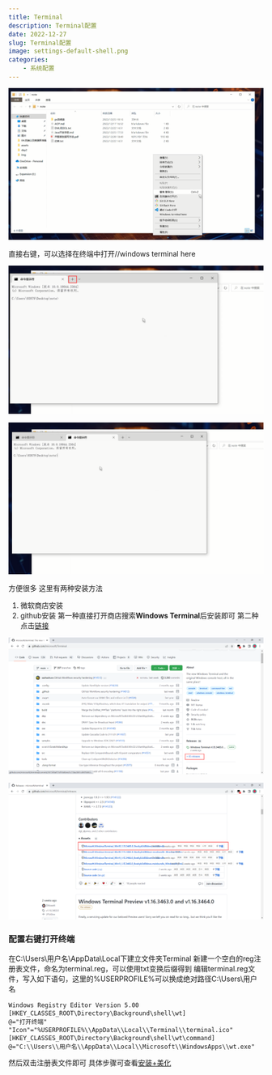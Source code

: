 ```yaml
---
title: Terminal
description: Terminal配置
date: 2022-12-27
slug: Terminal配置
image: settings-default-shell.png
categories:
    - 系统配置
---
```


![QQ截图20221227224429](https://raw.githubusercontent.com/IsUnderAchiever/markdown-img/master/PicGo01/202301202028768.png)

直接右键，可以选择在终端中打开//windows terminal here

![QQ截图20221227224450](https://raw.githubusercontent.com/IsUnderAchiever/markdown-img/master/PicGo01/202301202028336.png)

![QQ截图20221227224500](https://raw.githubusercontent.com/IsUnderAchiever/markdown-img/master/PicGo01/202301202028056.png)

方便很多
这里有两种安装方法

1. 微软商店安装
2. github安装
第一种直接打开商店搜索**Windows Terminal**后安装即可
第二种点击[链接](https://github.com/microsoft/Terminal)

![QQ截图20221227225214](https://raw.githubusercontent.com/IsUnderAchiever/markdown-img/master/PicGo01/202301202028196.png)

![QQ截图20221227225309](https://raw.githubusercontent.com/IsUnderAchiever/markdown-img/master/PicGo01/202301202028737.png)

### 配置右键打开终端
在C:\Users\用户名\AppData\Local下建立文件夹Terminal
新建一个空白的reg注册表文件，命名为terminal.reg，可以使用txt变换后缀得到
编辑terminal.reg文件，写入如下语句，这里的%USERPROFILE%可以换成绝对路径C:\\Users\\用户名
```
Windows Registry Editor Version 5.00
[HKEY_CLASSES_ROOT\Directory\Background\shell\wt]
@="打开终端"
"Icon"="%USERPROFILE%\\AppData\\Local\\Terminal\\terminal.ico"
[HKEY_CLASSES_ROOT\Directory\Background\shell\wt\command]
@="C:\\Users\\用户名\\AppData\\Local\\Microsoft\\WindowsApps\\wt.exe"
```
然后双击注册表文件即可
具体步骤可查看[安装+美化](https://blog.csdn.net/qq_43606462/article/details/107458314?ops_request_misc=%257B%2522request%255Fid%2522%253A%2522167215261616800188577114%2522%252C%2522scm%2522%253A%252220140713.130102334..%2522%257D&request_id=167215261616800188577114&biz_id=0&utm_medium=distribute.pc_search_result.none-task-blog-2~all~top_positive~default-1-107458314-null-null.142^v68^control,201^v4^add_ask,213^v2^t3_control1&utm_term=terminal&spm=1018.2226.3001.4187)
